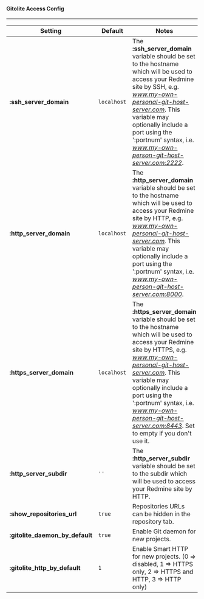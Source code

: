 #### **Gitolite Access Config**
***

Setting | Default | Notes
--------|---------|------
**:ssh_server_domain**          | `localhost` | The **:ssh_server_domain** variable should be set to the hostname which will be used to access your Redmine site by SSH, e.g. *www.my-own-personal-git-host-server.com*. This variable may optionally include a port using the ':portnum' syntax, i.e. *www.my-own-person-git-host-server.com:2222*.
**:http_server_domain**         | `localhost` | The **:http_server_domain** variable should be set to the hostname which will be used to access your Redmine site by HTTP, e.g. *www.my-own-personal-git-host-server.com*. This variable may optionally include a port using the ':portnum' syntax, i.e. *www.my-own-person-git-host-server.com:8000*.
**:https_server_domain**        | `localhost` | The **:https_server_domain** variable should be set to the hostname which will be used to access your Redmine site by HTTPS, e.g. *www.my-own-personal-git-host-server.com*. This variable may optionally include a port using the ':portnum' syntax, i.e. *www.my-own-person-git-host-server.com:8443*. Set to empty if you don't use it.
**:http_server_subdir**         | `''`   | The **:http_server_subdir** variable should be set to the subdir which will be used to access your Redmine site by HTTP.
**:show_repositories_url**      | `true` | Repositories URLs can be hidden in the repository tab.
**:gitolite_daemon_by_default** | `true` | Enable Git daemon for new projects.
**:gitolite_http_by_default**   | `1`    | Enable Smart HTTP for new projects. (0 => disabled, 1 => HTTPS only, 2 => HTTPS and HTTP, 3 => HTTP only)
